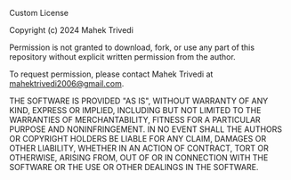 Custom License

Copyright (c) 2024 Mahek Trivedi

Permission is not granted to download, fork, or use any part of this repository without explicit written permission from the author.

To request permission, please contact Mahek Trivedi at mahektrivedi2006@gmail.com.

THE SOFTWARE IS PROVIDED "AS IS", WITHOUT WARRANTY OF ANY KIND, EXPRESS OR IMPLIED, INCLUDING BUT NOT LIMITED TO THE WARRANTIES OF MERCHANTABILITY, 
FITNESS FOR A PARTICULAR PURPOSE AND NONINFRINGEMENT. IN NO EVENT SHALL THE AUTHORS OR COPYRIGHT HOLDERS BE LIABLE FOR ANY CLAIM, DAMAGES OR OTHER LIABILITY, 
WHETHER IN AN ACTION OF CONTRACT, TORT OR OTHERWISE, ARISING FROM, OUT OF OR IN CONNECTION WITH THE SOFTWARE OR THE USE OR OTHER DEALINGS IN THE SOFTWARE.
